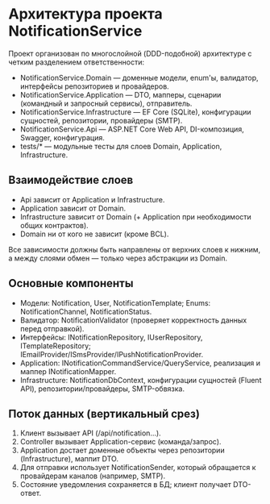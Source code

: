 # Архитектура проекта NotificationService

Проект организован по многослойной (DDD-подобной) архитектуре с четким разделением ответственности:

- NotificationService.Domain — доменные модели, enum'ы, валидатор, интерфейсы репозиториев и провайдеров.
- NotificationService.Application — DTO, мапперы, сценарии (командный и запросный сервисы), отправитель.
- NotificationService.Infrastructure — EF Core (SQLite), конфигурации сущностей, репозитории, провайдеры (SMTP).
- NotificationService.Api — ASP.NET Core Web API, DI-композиция, Swagger, конфигурация.
- tests/* — модульные тесты для слоев Domain, Application, Infrastructure.

## Взаимодействие слоев

- Api зависит от Application и Infrastructure.
- Application зависит от Domain.
- Infrastructure зависит от Domain (+ Application при необходимости общих контрактов).
- Domain ни от кого не зависит (кроме BCL).

Все зависимости должны быть направлены от верхних слоев к нижним, а между слоями обмен — только через абстракции из Domain.

## Основные компоненты

- Модели: Notification, User, NotificationTemplate; Enums: NotificationChannel, NotificationStatus.
- Валидатор: NotificationValidator (проверяет корректность данных перед отправкой).
- Интерфейсы: INotificationRepository, IUserRepository, ITemplateRepository; IEmailProvider/ISmsProvider/IPushNotificationProvider.
- Application: INotificationCommandService/QueryService, реализация и маппер INotificationMapper.
- Infrastructure: NotificationDbContext, конфигурации сущностей (Fluent API), репозитории/провайдеры, SMTP-обвязка.

## Поток данных (вертикальный срез)

1. Клиент вызывает API (/api/notification...).
2. Controller вызывает Application-сервис (команда/запрос).
3. Application достает доменные объекты через репозитории (Infrastructure), маппит DTO.
4. Для отправки использует NotificationSender, который обращается к провайдерам каналов (например, SMTP).
5. Состояние уведомления сохраняется в БД; клиент получает DTO-ответ.
